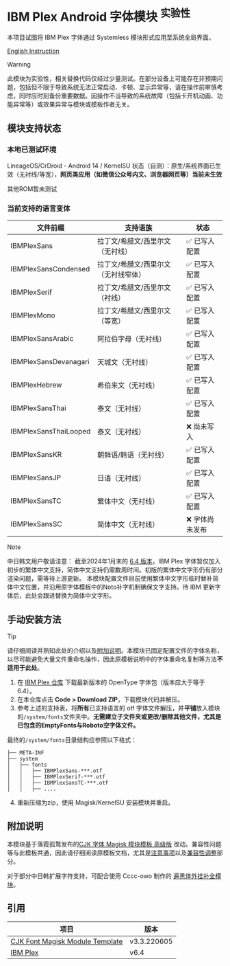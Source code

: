 # IBM Plex Android 字体模块 <sup>实验性</sup>
本项目试图将 IBM Plex 字体通过 Systemless 模块形式应用至系统全局界面。

[English Instruction](README_EN.md)

> [!WARNING] 
> 此模块为实验性，相关替换代码仅经过少量测试。在部分设备上可能存在非预期问题，包括但不限于导致系统无法正常启动、卡顿、显示异常等，请在操作前审慎考虑，同时应时刻备份重要数据。因操作不当导致的系统故障（包括卡开机动画、功能异常等）或效果异常与模块或模板作者无关。

## 模块支持状态
### 本地已测试环境
LineageOS/CrDroid - Android 14 / KernelSU
状态（自测）：原生/系统界面已生效（无衬线/等宽），**网页类应用（如微信公众号内文、浏览器网页等）当前未生效**

其他ROM暂未测试

### 当前支持的语言变体
 | 文件前缀 | 支持语族 | 状态  | 
 | ------- | ---- | -------------------------------- |
 |IBMPlexSans|拉丁文/希腊文/西里尔文（无衬线）| ✅ 已写入配置 |
 |IBMPlexSansCondensed| 拉丁文/希腊文/西里尔文（无衬线窄体）| ✅ 已写入配置|
 |IBMPlexSerif|拉丁文/希腊文/西里尔文（衬线）|✅ 已写入配置|
 |IBMPlexMono|拉丁文/希腊文/西里尔文（等宽）|✅ 已写入配置|
 |IBMPlexSansArabic|阿拉伯字母（无衬线）|✅ 已写入配置|
 |IBMPlexSansDevanagari|天城文（无衬线）|✅ 已写入配置|
 |IBMPlexHebrew|希伯来文（无衬线）|✅ 已写入配置|
 |IBMPlexSansThai|泰文（无衬线）|✅ 已写入配置|
 |IBMPlexSansThaiLooped|泰文（无衬线）|❌ 尚未写入|
 |IBMPlexSansKR|朝鲜语/韩语（无衬线）|✅ 已写入配置|
 |IBMPlexSansJP|日语（无衬线）|✅ 已写入配置|
 |IBMPlexSansTC|繁体中文（无衬线）|✅ 已写入配置|
 |IBMPlexSansSC|简体中文（无衬线）|❌ 字体尚未发布|

> [!NOTE]
> 中日韩文用户敬请注意：
> 截至2024年1月末的 [6.4 版本](https://github.com/ibm/plex/releases/latest)，IBM Plex 字体暂仅加入初步的繁体中文支持，简体中文支持仍需数周时间。初版的繁体中文字形仍有部分渲染问题，需等待上游更新。
> 本模块配置文件目前使用繁体中文字形临时替补简体中文位置，并沿用原字体模板中的Noto补字机制确保文字支持。待 IBM 更新字体后，此处会跟进替换为简体中文字形。

## 手动安装方法
> [!TIP]
> 请仔细阅读并熟知此处的介绍以及[附加说明](#附加说明)。本模块已固定配置文件的字体名称，以尽可能避免大量文件重命名操作，因此原模板说明中的字体重命名复制等方法**不适用于此处**。

1. 在 [IBM Plex 仓库](https://github.com/ibm/plex/releases/latest) 下载最新版本的 OpenType 字体包（版本应大于等于6.4）。
2. 在本仓库点击 **Code > Download ZIP**，下载模块代码并解压。
3. 参考上述的支持表，将**所有**已支持语言的 otf 字体文件解压，并**平铺**放入模块的`/system/fonts`文件夹中。**无需建立子文件夹或更改/删除其他文件，尤其是已包含的EmptyFonts与Roboto空字体文件。**

最终的`/system/fonts`目录结构应参照以下格式：
```
├── META-INF
├── system
│   ├── fonts
│   │   ├── IBMPlexSans-***.otf
│   │   ├── IBMPlexSerif-***.otf
│   │   ├── IBMPlexSansTC-***.otf
│   │   ├── ....
```

4. 重新压缩为zip，使用 Magisk/KernelSU 安装模块并重启。

## 附加说明

本模块基于落霞孤鹜发布的[CJK 字体 Magisk 模块模板 高级版](https://github.com/lxgw/advanced-cjk-font-magisk-module-template) 改动。兼容性问题等与此模板共通，因此请仔细阅读原模板文档，尤其是[注意事项](https://github.com/lxgw/advanced-cjk-font-magisk-module-template#%E6%B3%A8%E6%84%8F%E4%BA%8B%E9%A1%B9)以及[兼容性调整](https://github.com/lxgw/advanced-cjk-font-magisk-module-template#%E5%85%BC%E5%AE%B9%E6%80%A7%E8%B0%83%E6%95%B4-%E4%BB%85%E4%BE%9B%E5%8F%82%E8%80%83)部分。

对于部分中日韩扩展字符支持，可配合使用 Cccc-owo 制作的 [遍黑体外挂补全模块](https://github.com/Cccc-owo/Another-Plangothic-magisk-module)。

## 引用

|项目|版本|
|-|-|
|[CJK Font Magisk Module Template](https://github.com/lxgw/advanced-cjk-font-magisk-module-template)|v3.3.220605|
|[IBM Plex](https://github.com/ibm/plex)|v6.4|
